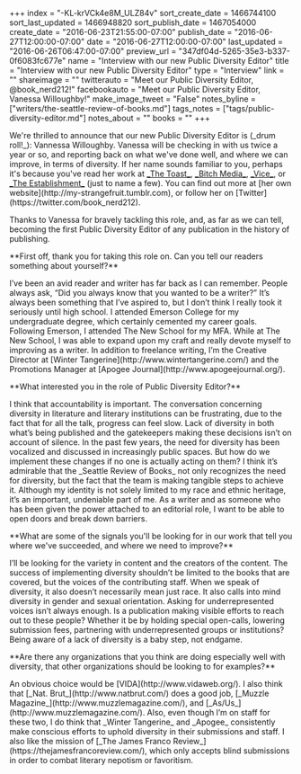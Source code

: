 +++
index = "-KL-krVCk4e8M_ULZ84v"
sort_create_date = 1466744100
sort_last_updated = 1466948820
sort_publish_date = 1467054000
create_date = "2016-06-23T21:55:00-07:00"
publish_date = "2016-06-27T12:00:00-07:00"
date = "2016-06-27T12:00:00-07:00"
last_updated = "2016-06-26T06:47:00-07:00"
preview_url = "347df04d-5265-35e3-b337-0f6083fc677e"
name = "Interview with our new Public Diversity Editor"
title = "Interview with our new Public Diversity Editor"
type = "Interview"
link = ""
shareimage = ""
twitterauto = "Meet our Public Diversity Editor, @book_nerd212!"
facebookauto = "Meet our Public Diversity Editor, Vanessa Willoughby!"
make_image_tweet = "False"
notes_byline = ["writers/the-seattle-review-of-books.md"]
tags_notes = ["tags/public-diversity-editor.md"]
notes_about = ""
books = ""
+++
<div class="intro"><p>We're thrilled to announce that our new Public Diversity Editor is (_drum roll!_): Vannessa Willoughby. Vanessa will be checking in with us twice a year or so, and reporting back on what we've done well, and where we can improve, in terms of diversity. If her name sounds familiar to you, perhaps it's because you've read her work at <a href="http://the-toast.net/tag/vanessa-willoughby/" title="vanessa willoughby Archives - The Toast - The Toast">_The Toast_</a>, <a href="https://bitchmedia.org/profile/vanessa-willoughby" title="Vanessa Willoughby | Bitch Media">_Bitch Media_</a>, <a href="https://www.vice.com/read/what-i-learned-from-the-token-black-characters-in-teen-movies-921" title="None">_Vice_</a>, or <a href="http://www.theestablishment.co/author/vanessa-willoughby/" title="Vanessa Willoughby, Author at The Establishment">_The Establishment_</a> (just to name a few). You can find out more at [her own website](http://my-strangefruit.tumblr.com), or follow her on [Twitter](https://twitter.com/book_nerd212).</p>

<p>Thanks to Vanessa for bravely tackling this role, and, as far as we can tell, becoming the first Public Diversity Editor of any publication in the history of publishing.</p>
</div>

<p class="noindent">**First off, thank you for taking this role on. Can you tell our readers something about yourself?**</p>

<p class="noindent">I’ve been an avid reader and writer has far back as I can remember. People always ask, “Did you always know that you wanted to be a writer?” It’s always been something that I’ve aspired to, but I don’t think I really took it seriously until high school. I attended Emerson College for my undergraduate degree, which certainly cemented my career goals. Following Emerson, I attended The New School for my MFA. While at The New School, I was able to expand upon my craft and really devote myself to improving as a writer. In addition to freelance writing, I’m the Creative Director at [Winter Tangerine](http://www.wintertangerine.com/) and the Promotions Manager at [Apogee Journal](http://www.apogeejournal.org/).</p>  

<p class="noindent">**What interested you in the role of Public Diversity Editor?**</p>

<p class="noindent">I think that accountability is important. The conversation concerning diversity in literature and literary institutions can be frustrating, due to the fact that for all the talk, progress can feel slow. Lack of diversity in both what’s being published and the gatekeepers making these decisions isn’t on account of silence. In the past few years, the need for diversity has been vocalized and discussed in increasingly public spaces. But how do we implement these changes if no one is actually acting on them? I think it’s admirable that the _Seattle Review of Books_ not only recognizes the need for diversity, but the fact that the team is making tangible steps to achieve it. Although my identity is not solely limited to my race and ethnic heritage, it’s an important, undeniable part of me. As a writer and as someone who has been given the power attached to an editorial role, I want to be able to open doors and break down barriers.</p> 

<p class="noindent">**What are some of the signals you'll be looking for in our work that tell you where we've succeeded, and where we need to improve?**</p>

<p class="noindent">I’ll be looking for the variety in content and the creators of the content. The success of implementing diversity shouldn’t be limited to the books that are covered, but the voices of the contributing staff. When we speak of diversity, it also doesn’t necessarily mean just race. It also calls into mind diversity in gender and sexual orientation. Asking for underrepresented voices isn’t always enough. Is a publication making visible efforts to reach out to these people? Whether it be by holding special open-calls, lowering submission fees, partnering with underrepresented groups or institutions? Being aware of a lack of diversity is a baby step, not endgame.</p>   

<p class="noindent">**Are there any organizations that you think are doing especially well with diversity, that other organizations should be looking to for examples?**</p>

<p class="noindent">An obvious choice would be [VIDA](http://www.vidaweb.org/). I also think that [_Nat. Brut_](http://www.natbrut.com/) does a good job, [_Muzzle Magazine_](http://www.muzzlemagazine.com/), and [_As/Us_](http://www.muzzlemagazine.com/). Also, even though I’m on staff for these two, I do think that _Winter Tangerine_ and _Apogee_ consistently make conscious efforts to uphold diversity in their submissions and staff. I also like the mission of [_The James Franco Review_](https://thejamesfrancoreview.com/), which only accepts blind submissions in order to combat literary nepotism or favoritism.</p>

